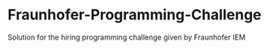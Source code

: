 # Fraunhofer-Programming-Challenge
Solution for the hiring programming challenge given by Fraunhofer IEM
